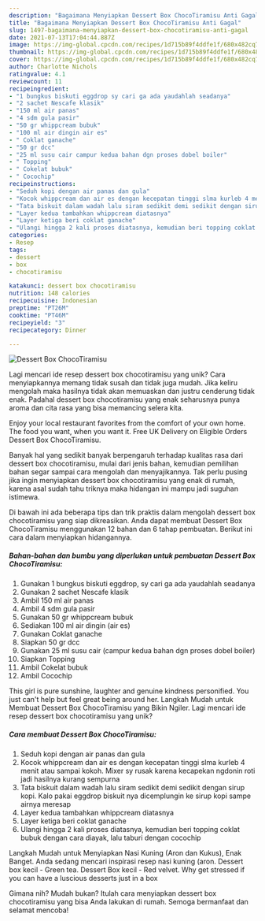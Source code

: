 ```yaml
---
description: "Bagaimana Menyiapkan Dessert Box ChocoTiramisu Anti Gagal"
title: "Bagaimana Menyiapkan Dessert Box ChocoTiramisu Anti Gagal"
slug: 1497-bagaimana-menyiapkan-dessert-box-chocotiramisu-anti-gagal
date: 2021-07-13T17:04:44.887Z
image: https://img-global.cpcdn.com/recipes/1d715b89f4ddfe1f/680x482cq70/dessert-box-chocotiramisu-foto-resep-utama.jpg
thumbnail: https://img-global.cpcdn.com/recipes/1d715b89f4ddfe1f/680x482cq70/dessert-box-chocotiramisu-foto-resep-utama.jpg
cover: https://img-global.cpcdn.com/recipes/1d715b89f4ddfe1f/680x482cq70/dessert-box-chocotiramisu-foto-resep-utama.jpg
author: Charlotte Nichols
ratingvalue: 4.1
reviewcount: 11
recipeingredient:
- "1 bungkus biskuti eggdrop sy cari ga ada yaudahlah seadanya"
- "2 sachet Nescafe klasik"
- "150 ml air panas"
- "4 sdm gula pasir"
- "50 gr whippcream bubuk"
- "100 ml air dingin air es"
- " Coklat ganache"
- "50 gr dcc"
- "25 ml susu cair campur kedua bahan dgn proses dobel boiler"
- " Topping"
- " Cokelat bubuk"
- " Cocochip"
recipeinstructions:
- "Seduh kopi dengan air panas dan gula"
- "Kocok whippcream dan air es dengan kecepatan tinggi slma kurleb 4 menit atau sampai kokoh. Mixer sy rusak karena kecapekan ngdonin roti jadi hasilnya kurang sempurna"
- "Tata biskuit dalam wadah lalu siram sedikit demi sedikit dengan sirup kopi. Kalo pakai eggdrop biskuit nya dicemplungin ke sirup kopi sampe airnya meresap"
- "Layer kedua tambahkan whippcream diatasnya"
- "Layer ketiga beri coklat ganache"
- "Ulangi hingga 2 kali proses diatasnya, kemudian beri topping coklat bubuk dengan cara diayak, lalu taburi dengan cocochip"
categories:
- Resep
tags:
- dessert
- box
- chocotiramisu

katakunci: dessert box chocotiramisu 
nutrition: 148 calories
recipecuisine: Indonesian
preptime: "PT26M"
cooktime: "PT46M"
recipeyield: "3"
recipecategory: Dinner

---
```



![Dessert Box ChocoTiramisu](https://img-global.cpcdn.com/recipes/1d715b89f4ddfe1f/680x482cq70/dessert-box-chocotiramisu-foto-resep-utama.jpg)

Lagi mencari ide resep dessert box chocotiramisu yang unik? Cara menyiapkannya memang tidak susah dan tidak juga mudah. Jika keliru mengolah maka hasilnya tidak akan memuaskan dan justru cenderung tidak enak. Padahal dessert box chocotiramisu yang enak seharusnya punya aroma dan cita rasa yang bisa memancing selera kita.

Enjoy your local restaurant favorites from the comfort of your own home. The food you want, when you want it. Free UK Delivery on Eligible Orders Dessert Box ChocoTiramisu.

Banyak hal yang sedikit banyak berpengaruh terhadap kualitas rasa dari dessert box chocotiramisu, mulai dari jenis bahan, kemudian pemilihan bahan segar sampai cara mengolah dan menyajikannya. Tak perlu pusing jika ingin menyiapkan dessert box chocotiramisu yang enak di rumah, karena asal sudah tahu triknya maka hidangan ini mampu jadi suguhan istimewa.


Di bawah ini ada beberapa tips dan trik praktis dalam mengolah dessert box chocotiramisu yang siap dikreasikan. Anda dapat membuat Dessert Box ChocoTiramisu menggunakan 12 bahan dan 6 tahap pembuatan. Berikut ini cara dalam menyiapkan hidangannya.

<!--inarticleads1-->

##### Bahan-bahan dan bumbu yang diperlukan untuk pembuatan Dessert Box ChocoTiramisu:

1. Gunakan 1 bungkus biskuti eggdrop, sy cari ga ada yaudahlah seadanya
1. Gunakan 2 sachet Nescafe klasik
1. Ambil 150 ml air panas
1. Ambil 4 sdm gula pasir
1. Gunakan 50 gr whippcream bubuk
1. Sediakan 100 ml air dingin (air es)
1. Gunakan  Coklat ganache
1. Siapkan 50 gr dcc
1. Gunakan 25 ml susu cair (campur kedua bahan dgn proses dobel boiler)
1. Siapkan  Topping
1. Ambil  Cokelat bubuk
1. Ambil  Cocochip


This girl is pure sunshine, laughter and genuine kindness personified. You just can&#39;t help but feel great being around her. Langkah Mudah untuk Membuat Dessert Box ChocoTiramisu yang Bikin Ngiler. Lagi mencari ide resep dessert box chocotiramisu yang unik? 

<!--inarticleads2-->

##### Cara membuat Dessert Box ChocoTiramisu:

1. Seduh kopi dengan air panas dan gula
1. Kocok whippcream dan air es dengan kecepatan tinggi slma kurleb 4 menit atau sampai kokoh. Mixer sy rusak karena kecapekan ngdonin roti jadi hasilnya kurang sempurna
1. Tata biskuit dalam wadah lalu siram sedikit demi sedikit dengan sirup kopi. Kalo pakai eggdrop biskuit nya dicemplungin ke sirup kopi sampe airnya meresap
1. Layer kedua tambahkan whippcream diatasnya
1. Layer ketiga beri coklat ganache
1. Ulangi hingga 2 kali proses diatasnya, kemudian beri topping coklat bubuk dengan cara diayak, lalu taburi dengan cocochip


Langkah Mudah untuk Menyiapkan Nasi Kuning (Aron dan Kukus), Enak Banget. Anda sedang mencari inspirasi resep nasi kuning (aron. Dessert box kecil - Green tea. Dessert Box kecil - Red velvet. Why get stressed if you can have a luscious desserts just in a box 

Gimana nih? Mudah bukan? Itulah cara menyiapkan dessert box chocotiramisu yang bisa Anda lakukan di rumah. Semoga bermanfaat dan selamat mencoba!
